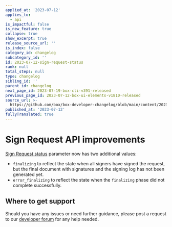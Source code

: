 ```yaml
---
applied_at: '2023-07-12'
applies_to:
  - api
is_impactful: false
is_new_feature: true
collapse: true
show_excerpt: true
release_source_url: ''
is_index: false
category_id: changelog
subcategory_id: ''
id: 2023-07-12-sign-request-status
rank: null
total_steps: null
type: changelog
sibling_id: ''
parent_id: changelog
next_page_id: 2023-07-19-box-cli-v391-released
previous_page_id: 2023-07-12-box-ui-elements-v1810-released
source_url: >-
  https://github.com/box/box-developer-changelog/blob/main/content/2023/07-12-sign-request-status.md
published_at: '2023-07-12'
fullyTranslated: true
---
```

# Sign Request API improvements

[Sign Request status][1] parameter now has two additional values:

* `finalizing` to reflect the state when all signers have signed the request, but the final document with signatures and the signing log has not been generated yet.
* `error_finalizing` to reflect the state when the `finalizing` phase did not complete successfully.

<!-- more -->

## Where to get support

Should you have any issues or need further guidance, please post a request to
our [developer forum][2] for any help needed.

[1]: r://sign-request#param-status

[2]: https://forum.box.com/
